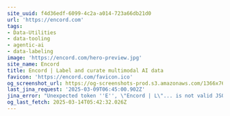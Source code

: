 ```yaml
---
site_uuid: f4d36edf-6099-4c2a-a014-723a66db21d0
url: 'https://encord.com'
tags:
- Data-Utilities
- data-tooling
- agentic-ai
- data-labeling
image: 'https://encord.com/hero-preview.jpg'
site_name: Encord
title: Encord | Label and curate multimodal AI data
favicon: 'https://encord.com/favicon.ico'
og_screenshot_url: https://og-screenshots-prod.s3.amazonaws.com/1366x768/80/false/5fa3a42680815eabf08be140c5a11fa1fd73f2639fab4a3c1fa8801804127f50.jpeg
last_jina_request: '2025-03-09T06:45:00.902Z'
jina_error: "Unexpected token ''E'', \"Encord | L\"... is not valid JSON"
og_last_fetch: 2025-03-14T05:42:32.026Z
---
```



